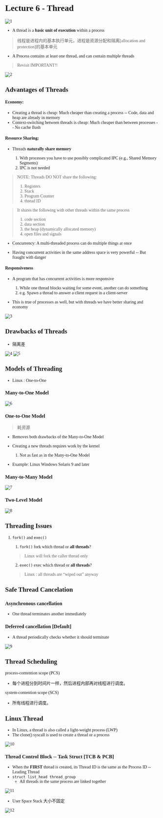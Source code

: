 <font face = "Times New Roman">

# Lecture 6 - Thread

![1](1.png)

* A thread is a **basic unit of execution** within a process

> 线程是进程内的基本执行单元，进程是资源分配和隔离[allocation and protection]的基本单元

* A Process contains at least one thread, and can contain multiple threads

> Revisit IMPORTANT!!

![2](2.png)

## Advantages of Threads

#### Economy:

* Creating a thread is cheap: Much cheaper than creating a process -- Code, data and heap are already in memory
* Context-switching between threads is cheap: Much cheaper than between processes -- No cache flush
#### Resource Sharing: 

* Threads **naturally share memory**
  
  1. With processes you have to use possibly complicated IPC (e.g., Shared Memory Segments)
  2. IPC is not needed

> NOTE: Threads DO NOT share the following:
> 
> 1. Registers
> 2. Stack
> 3. Program Counter
> 4. thread ID

> It shares the following with other threads within the same process
> 
> 1. code section
> 2. data section
> 3. the heap (dynamically allocated memory)
> 4. open files and signals

* Concurrency: A multi-threaded process can do multiple things at once

* Having concurrent activities in the same address space is very powerful -- But fraught with danger

#### Responsiveness

* A program that has concurrent activities is more responsive
  
  1. While one thread blocks waiting for some event, another can do something
  2. e.g. Spawn a thread to answer a client request in a client-server
  
* This is true of processes as well, but with threads we have better sharing and economy

![3](3.png)

## Drawbacks of Threads

* 隔离差

![4](4.png)
![5](5.png)

## Models of Threading

* Linux : One-to-One

### Many-to-One Model

![6](6.png)

### One-to-One Model

> 耗资源

* Removes both drawbacks of the Many-to-One Model
* Creating a new threads requires work by the kernel
  
  1. Not as fast as in the Many-to-One Model

* Example: Linux Windows Solaris 9 and later

### Many-to-Many Model

![7](7.png)

### Two-Level Model

![8](8.png)

## Threading Issues

1. `fork()` and `exec()` 
   
   1. `fork()` fork which thread or **all threads**?
   > Linux will fork the caller thread only
   2. `exec()` exec which thread or **all threads**?
   > Linux : all threads are “wiped out” anyway

## Safe Thread Cancelation

### Asynchronous cancellation

* One thread terminates another immediately

### Deferred cancellation [Default]

* A thread periodically checks whether it should terminate

![9](9.png)

## Thread Scheduling

process-contention scope (PCS)

* 每个进程分到时间片一样，然后进程内部再对线程进行调度。

system-contention scope (SCS)

* 所有线程进行调度。

## Linux Thread 

* In Linux, a thread is also called a light-weight process (LWP)
* The clone() syscall is used to create a thread or a process

![10](10.png)

### Thread Control Block -- Task Struct [TCB & PCB]

* When the **FIRST** thread is created, its Thread ID is the same as the Process ID -- Leading Thread
* `struct list_head thread_group`
  * All threads in the same process are linked together 

![11](11.png)

* User Space Stack 大小不固定

![12](12.png)



</font>